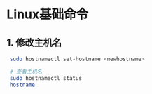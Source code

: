 # Linux基础命令

## 1. 修改主机名
```bash
 sudo hostnamectl set-hostname <newhostname>

 # 查看主机名
 sudo hostnamectl status
 hostname
```